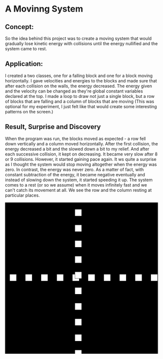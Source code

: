 # A Movinng System

## Concept:

So the idea behind this project was to create a moving system that would gradually lose kinetic energy with collisions until the energy nullified and the system came to rest. 

## Application:

I created a two classes, one for a falling block and one for a block moving horizontally. I gave velocities and energies to the blocks and made sure that after each collision on the walls, the energy decreased. The energy given and the velocity can be changed as they're global constant variables declared at the top. I made a loop to draw not just a single block, but a row of blocks that are falling and a column of blocks that are moving (This was optional for my experiment, I just felt like that would create some interesting patterns on the screen.)

## Result, Surprise and Discovery

When the program was run, the blocks moved as expected - a row fell down vertically and a column moved horizontally. After the first collision, the energy decreased a bit and the slowed down a bit to my relief. And after each successive collision, it kept on decreasing. It became very slow after 8 or 9 collisions. However, it started gaining pace again. It ws quite a surprise as I thought the system would stop moving altogether when the energy was zero. In contrast, the energy was never zero. As a matter of fact, with constant subtraction of the energy, it became negative eventually and instead of slowing down the system, it started speeding it up. The system comes to a rest (or so we assume) when it moves infinitely fast and we can't catch its movement at all. We see the row and the column resting at particular places.

![](MovingSystem.png)
